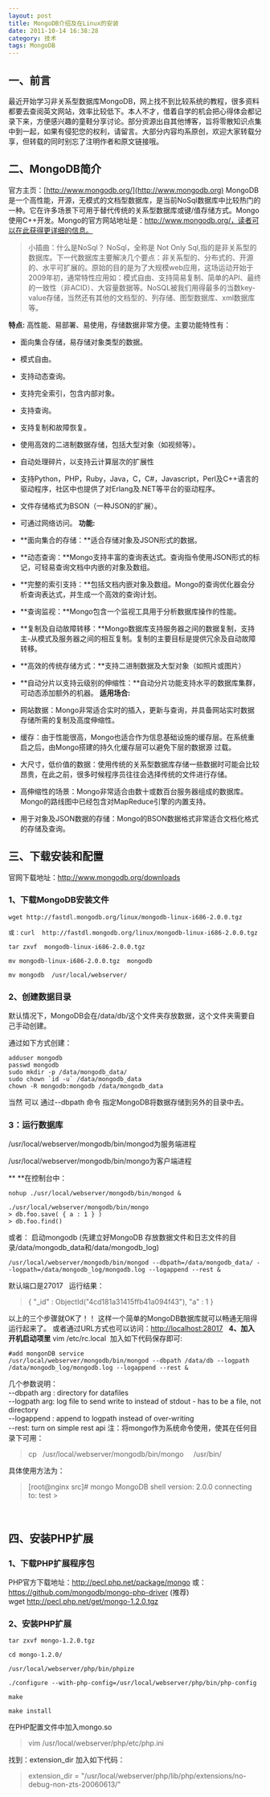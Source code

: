 ```yaml
---
layout: post
title: MongoDB介绍及在Linux的安装
date: 2011-10-14 16:38:28
category: 技术
tags: MongoDB
---
```


## 一、前言

最近开始学习非关系型数据库MongoDB，网上找不到比较系统的教程，很多资料都要去查阅英文网站，效率比较低下。本人不才，借着自学的机会把心得体会都记录下来，方便感兴趣的童鞋分享讨论。部分资源出自其他博客，旨将零散知识点集中到一起，如果有侵犯您的权利，请留言。大部分内容均系原创，欢迎大家转载分享，但转载的同时别忘了注明作者和原文链接哦。 

## 二、MongoDB简介

官方主页：[http://www.mongodb.org/](http://www.mongodb.org) MongoDB是一个高性能，开源，无模式的文档型数据库，是当前NoSql数据库中比较热门的一种。它在许多场景下可用于替代传统的关系型数据库或键/值存储方式。Mongo使用C++开发。Mongo的官方网站地址是：http://www.mongodb.org/，读者可以在此获得更详细的信息。 

> 小插曲：什么是NoSql？ NoSql，全称是 Not Only Sql,指的是非关系型的数据库。下一代数据库主要解决几个要点：非关系型的、分布式的、开源的、水平可扩展的。原始的目的是为了大规模web应用，这场运动开始于2009年初，通常特性应用如：模式自由、支持简易复制、简单的API、最终的一致性（非ACID）、大容量数据等。NoSQL被我们用得最多的当数key-value存储，当然还有其他的文档型的、列存储、图型数据库、xml数据库等。

**特点:** 高性能、易部署、易使用，存储数据非常方便。主要功能特性有： 

  * 面向集合存储，易存储对象类型的数据。
  * 模式自由。
  * 支持动态查询。
  * 支持完全索引，包含内部对象。
  * 支持查询。
  * 支持复制和故障恢复。
  * 使用高效的二进制数据存储，包括大型对象（如视频等）。
  * 自动处理碎片，以支持云计算层次的扩展性
  * 支持Python，PHP，Ruby，Java，C，C#，Javascript，Perl及C++语言的驱动程序，社区中也提供了对Erlang及.NET等平台的驱动程序。
  * 文件存储格式为BSON（一种JSON的扩展）。
  * 可通过网络访问。
**功能:**

  * **面向集合的存储：**适合存储对象及JSON形式的数据。
  * **动态查询：**Mongo支持丰富的查询表达式。查询指令使用JSON形式的标记，可轻易查询文档中内嵌的对象及数组。
  * **完整的索引支持：**包括文档内嵌对象及数组。Mongo的查询优化器会分析查询表达式，并生成一个高效的查询计划。
  * **查询监视：**Mongo包含一个监视工具用于分析数据库操作的性能。
  * **复制及自动故障转移：**Mongo数据库支持服务器之间的数据复制，支持主-从模式及服务器之间的相互复制。复制的主要目标是提供冗余及自动故障转移。
  * **高效的传统存储方式：**支持二进制数据及大型对象（如照片或图片）
  * **自动分片以支持云级别的伸缩性：**自动分片功能支持水平的数据库集群，可动态添加额外的机器。
**适用场合:**

  * 网站数据：Mongo非常适合实时的插入，更新与查询，并具备网站实时数据存储所需的复制及高度伸缩性。
  * 缓存：由于性能很高，Mongo也适合作为信息基础设施的缓存层。在系统重启之后，由Mongo搭建的持久化缓存层可以避免下层的数据源 过载。
  * 大尺寸，低价值的数据：使用传统的关系型数据库存储一些数据时可能会比较昂贵，在此之前，很多时候程序员往往会选择传统的文件进行存储。
  * 高伸缩性的场景：Mongo非常适合由数十或数百台服务器组成的数据库。Mongo的路线图中已经包含对MapReduce引擎的内置支持。
  * 用于对象及JSON数据的存储：Mongo的BSON数据格式非常适合文档化格式的存储及查询。
 

## 三、下载安装和配置

官网下载地址：<http://www.mongodb.org/downloads> 

### 1、下载MongoDB安装文件
    
    
    wget http://fastdl.mongodb.org/linux/mongodb-linux-i686-2.0.0.tgz
    
    或：curl  http://fastdl.mongodb.org/linux/mongodb-linux-i686-2.0.0.tgz
    
    tar zxvf  mongodb-linux-i686-2.0.0.tgz
    
    mv mongodb-linux-i686-2.0.0.tgz  mongodb
    
    mv mongodb  /usr/local/webserver/

### 2、创建数据目录

默认情况下，MongoDB会在/data/db/这个文件夹存放数据，这个文件夹需要自己手动创建。

通过如下方式创建： 
    
    
    adduser mongodb
    passwd mongodb
    sudo mkdir -p /data/mongodb_data/
    sudo chown `id -u` /data/mongodb_data
    chown -R mongodb:mongodb /data/mongodb_data

当然 可以 通过--dbpath 命令 指定MongoDB将数据存储到另外的目录中去。 

### 3：运行数据库

/usr/local/webserver/mongodb/bin/mongod为服务端进程

/usr/local/webserver/mongodb/bin/mongo为客户端进程

** **在控制台中：
    
    
    nohup ./usr/local/webserver/mongodb/bin/mongod &
    
    ./usr/local/webserver/mongodb/bin/mongo
    > db.foo.save( { a : 1 } )
    > db.foo.find()

或者： 启动mongodb (先建立好MongoDB 存放数据文件和日志文件的目录/data/mongodb_data和/data/mongodb_log) 
    
    
    /usr/local/webserver/mongodb/bin/mongod --dbpath=/data/mongodb_data/ --logpath=/data/mongodb_log/mongodb.log --logappend --rest &

默认端口是27017   运行结果： 

> { "_id" : ObjectId("4cd181a31415ffb41a094f43"), "a" : 1 }

以上的三个步骤就OK了！！ 这样一个简单的MongoDB数据库就可以畅通无阻得运行起来了。 或者通过URL方式也可以访问：<http://localhost:28017>   **4、加入开机启动项里** vim /etc/rc.local  加入如下代码保存即可: 
    
    
    #add mongonDB service
    /usr/local/webserver/mongodb/bin/mongod --dbpath /data/db --logpath /data/mongodb_log/mongodb.log --logappend --rest &

几个参数说明：   
\--dbpath arg : directory for datafiles   
\--logpath arg: log file to send write to instead of stdout - has to be a file, not directory   
\--logappend : append to logpath instead of over-writing   
\--rest: turn on simple rest api 注：将mongo作为系统命令使用，使其在任何目录下可用： 

> cp   /usr/local/webserver/mongodb/bin/mongo     /usr/bin/

具体使用方法为： 

> [root@nginx src]# mongo MongoDB shell version: 2.0.0 connecting to: test >

   

## 四、安装PHP扩展

### 1、下载PHP扩展程序包
PHP官方下载地址：<http://pecl.php.net/package/mongo> 或：<https://github.com/mongodb/mongo-php-driver> (推荐)  
wget http://pecl.php.net/get/mongo-1.2.0.tgz   

### 2、安装PHP扩展
    
    
    tar zxvf mongo-1.2.0.tgz
    
    cd mongo-1.2.0/
    
    /usr/local/webserver/php/bin/phpize
    
    ./configure --with-php-config=/usr/local/webserver/php/bin/php-config
    
    make
    
    make install

在PHP配置文件中加入mongo.so 

> vim /usr/local/webserver/php/etc/php.ini

找到：extension_dir 加入如下代码： 

> extension_dir = "/usr/local/webserver/php/lib/php/extensions/no-debug-non-zts-20060613/"

